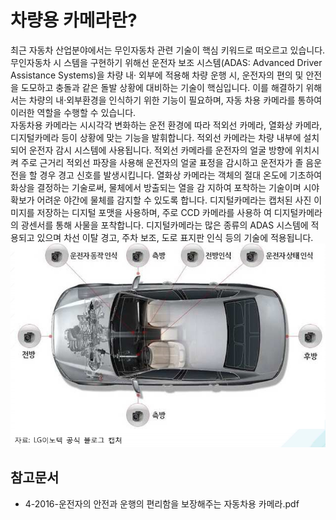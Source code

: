 # 차량용 카메라란?
최근 자동차 산업분야에서는 무인자동차 관련 기술이 핵심 키워드로 떠오르고 있습니다. 무인자동차 시 스템을 구현하기 위해선 운전자 보조 시스템(ADAS: Advanced Driver Assistance Systems)을 차량 내· 외부에 적용해 차량 운행 시, 운전자의 편의 및 안전을 도모하고 충돌과 같은 돌발 상황에 대비하는 기술이 핵심입니다. 이를 해결하기 위해서는 차량의 내·외부환경을 인식하기 위한 기능이 필요하며, 자동 차용 카메라를 통하여 이러한 역할을 수행할 수 있습니다.    
자동차용 카메라는 시시각각 변화하는 운전 환경에 따라 적외선 카메라, 열화상 카메라, 디지털카메라 등이 상황에 맞는 기능을 발휘합니다. 적외선 카메라는 차량 내부에 설치되어 운전자 감시 시스템에 사용됩니다. 적외선 카메라를 운전자의 얼굴 방향에 위치시켜 주로 근거리 적외선 파장을 사용해 운전자의 얼굴 표정을 감시하고 운전자가 졸 음운전을 할 경우 경고 신호를 발생시킵니다. 열화상 카메라는 객체의 절대 온도에 기초하여 화상을 결정하는 기술로써, 물체에서 방출되는 열을 감 지하여 포착하는 기술이며 시야 확보가 어려운 야간에 물체를 감지할 수 있도록 합니다. 
디지털카메라는 캡처된 사진 이미지를 저장하는 디지털 포맷을 사용하며, 주로 CCD 카메라를 사용하 여 디지털카메라의 광센서를 통해 사물을 포착합니다. 디지털카메라는 많은 종류의 ADAS 시스템에 적용되고 있으며 차선 이탈 경고, 주차 보조, 도로 표지판 인식 등의 기술에 적용됩니다.
![ 자동차용 카메라 기능 및 장착위치 ](./images/차량용_카메라_Q1_1_1.PNG) 

## 참고문서 
- 4-2016-운전자의 안전과 운행의 편리함을 보장해주는 자동차용 카메라.pdf